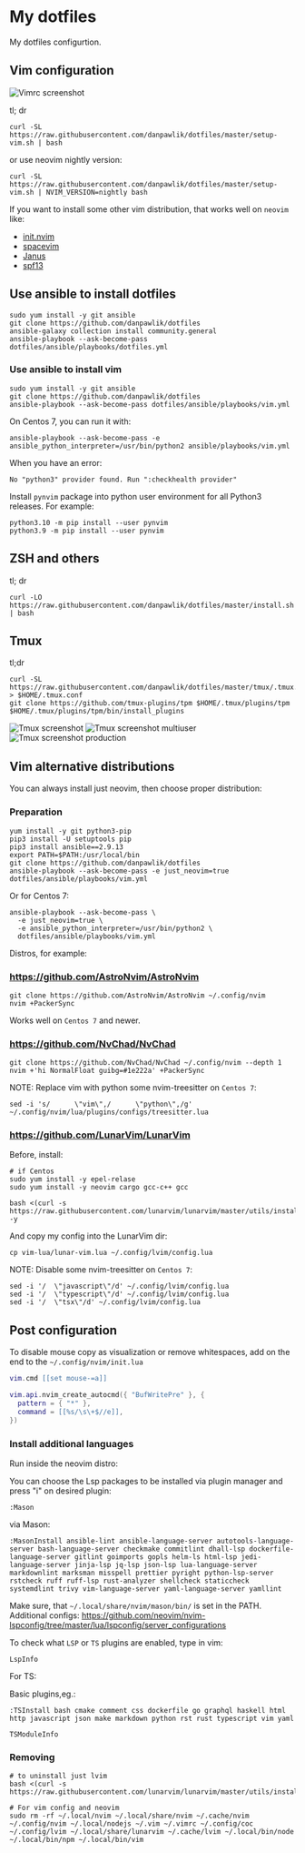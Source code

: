 # My dotfiles

My dotfiles configurtion.

## Vim configuration

![Vimrc screenshot](https://raw.githubusercontent.com/danpawlik/dotfiles/master/screenshots/vim.png)

tl; dr

```shell
curl -SL https://raw.githubusercontent.com/danpawlik/dotfiles/master/setup-vim.sh | bash
```

or use neovim nightly version:

```shell
curl -SL https://raw.githubusercontent.com/danpawlik/dotfiles/master/setup-vim.sh | NVIM_VERSION=nightly bash
```

If you want to install some other vim distribution, that works well on `neovim` like:

* [init.nvim](https://github.com/Blacksuan19/init.nvim)
* [spacevim](https://github.com/SpaceVim/SpaceVim)
* [Janus](https://github.com/carlhuda/janus)
* [spf13](https://github.com/spf13/spf13-vim)

## Use ansible to install dotfiles

```shell
sudo yum install -y git ansible
git clone https://github.com/danpawlik/dotfiles
ansible-galaxy collection install community.general
ansible-playbook --ask-become-pass dotfiles/ansible/playbooks/dotfiles.yml
```

### Use ansible to install vim

```shell
sudo yum install -y git ansible
git clone https://github.com/danpawlik/dotfiles
ansible-playbook --ask-become-pass dotfiles/ansible/playbooks/vim.yml
```

On Centos 7, you can run it with:

```shell
ansible-playbook --ask-become-pass -e ansible_python_interpreter=/usr/bin/python2 ansible/playbooks/vim.yml
```

When you have an error:

```shell
No "python3" provider found. Run ":checkhealth provider"
```

Install `pynvim` package into python user environment for all Python3 releases.
For example:

```shell
python3.10 -m pip install --user pynvim
python3.9 -m pip install --user pynvim
```

## ZSH and others

tl; dr

```shell
curl -LO https://raw.githubusercontent.com/danpawlik/dotfiles/master/install.sh | bash
```

## Tmux

tl;dr

```shell
curl -SL https://raw.githubusercontent.com/danpawlik/dotfiles/master/tmux/.tmux.conf > $HOME/.tmux.conf
git clone https://github.com/tmux-plugins/tpm $HOME/.tmux/plugins/tpm
$HOME/.tmux/plugins/tpm/bin/install_plugins
```

![Tmux screenshot](https://raw.githubusercontent.com/danpawlik/dotfiles/master/screenshots/default.png)
![Tmux screenshot multiuser](https://raw.githubusercontent.com/danpawlik/dotfiles/master/screenshots/multiuser.png)
![Tmux screenshot production](https://raw.githubusercontent.com/danpawlik/dotfiles/master/screenshots/tmux-production.png)

## Vim alternative distributions

You can always install just neovim, then choose proper distribution:

### Preparation

```shell
yum install -y git python3-pip
pip3 install -U setuptools pip
pip3 install ansible==2.9.13
export PATH=$PATH:/usr/local/bin
git clone https://github.com/danpawlik/dotfiles
ansible-playbook --ask-become-pass -e just_neovim=true dotfiles/ansible/playbooks/vim.yml
```

Or for Centos 7:

```shell
ansible-playbook --ask-become-pass \
  -e just_neovim=true \
  -e ansible_python_interpreter=/usr/bin/python2 \
  dotfiles/ansible/playbooks/vim.yml
```

Distros, for example:

### <https://github.com/AstroNvim/AstroNvim>

```shell
git clone https://github.com/AstroNvim/AstroNvim ~/.config/nvim
nvim +PackerSync
```

Works well on `Centos 7` and newer.

### <https://github.com/NvChad/NvChad>

```shell
git clone https://github.com/NvChad/NvChad ~/.config/nvim --depth 1
nvim +'hi NormalFloat guibg=#1e222a' +PackerSync
```

NOTE:
Replace vim with python some nvim-treesitter on `Centos 7`:

```shell
sed -i 's/      \"vim\",/      \"python\",/g' ~/.config/nvim/lua/plugins/configs/treesitter.lua
```

### <https://github.com/LunarVim/LunarVim>

Before, install:

```shell
# if Centos
sudo yum install -y epel-relase
sudo yum install -y neovim cargo gcc-c++ gcc
```

```shell
bash <(curl -s https://raw.githubusercontent.com/lunarvim/lunarvim/master/utils/installer/install.sh) -y
```

And copy my config into the LunarVim dir:

```shell
cp vim-lua/lunar-vim.lua ~/.config/lvim/config.lua
```

NOTE:
Disable some nvim-treesitter on `Centos 7`:

```shell
sed -i '/  \"javascript\"/d' ~/.config/lvim/config.lua
sed -i '/  \"typescript\"/d' ~/.config/lvim/config.lua
sed -i '/  \"tsx\"/d' ~/.config/lvim/config.lua
```

## Post configuration

To disable mouse copy as visualization or remove whitespaces, add on the end to the `~/.config/nvim/init.lua`

```lua
vim.cmd [[set mouse-=a]]

vim.api.nvim_create_autocmd({ "BufWritePre" }, {
  pattern = { "*" },
  command = [[%s/\s\+$//e]],
})
```

### Install additional languages

Run inside the neovim distro:

You can choose the Lsp packages to be installed via plugin manager and press "i" on desired plugin:

```shell
:Mason
```

via Mason:

```shell
:MasonInstall ansible-lint ansible-language-server autotools-language-server bash-language-server checkmake commitlint dhall-lsp dockerfile-language-server gitlint goimports gopls helm-ls html-lsp jedi-language-server jinja-lsp jq-lsp json-lsp lua-language-server markdownlint marksman misspell prettier pyright python-lsp-server rstcheck ruff ruff-lsp rust-analyzer shellcheck staticcheck systemdlint trivy vim-language-server yaml-language-server yamllint
```

Make sure, that `~/.local/share/nvim/mason/bin/` is set in the PATH.
Additional configs: https://github.com/neovim/nvim-lspconfig/tree/master/lua/lspconfig/server_configurations

To check what `LSP` or `TS` plugins are enabled, type in vim:

```shell
LspInfo
```

For TS:

Basic plugins,eg.:

```shell
:TSInstall bash cmake comment css dockerfile go graphql haskell html http javascript json make markdown python rst rust typescript vim yaml
```

```shell
TSModuleInfo
```

### Removing

```shell
# to uninstall just lvim
bash <(curl -s https://raw.githubusercontent.com/lunarvim/lunarvim/master/utils/installer/uninstall.sh)

# For vim config and neovim
sudo rm -rf ~/.local/nvim ~/.local/share/nvim ~/.cache/nvim ~/.config/nvim ~/.local/nodejs ~/.vim ~/.vimrc ~/.config/coc ~/.config/lvim ~/.local/share/lunarvim ~/.cache/lvim ~/.local/bin/node ~/.local/bin/npm ~/.local/bin/vim
```

